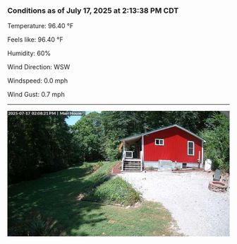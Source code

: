 ### Conditions as of July 17, 2025 at 2:13:38 PM CDT 

Temperature: 96.40 &deg;F

Feels like: 96.40 &deg;F

Humidity: 60%

Wind Direction: WSW

Windspeed: 0.0 mph

Wind Gust: 0.7 mph

---

<img src="./images/latest.jpeg"/>

